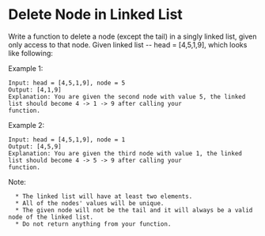 # Delete Node in Linked List
Write a function to delete a node (except the tail) in a singly linked list, given only access to that node.
Given linked list -- head = [4,5,1,9], which looks like following:





Example 1:

```
Input: head = [4,5,1,9], node = 5
Output: [4,1,9]
Explanation: You are given the second node with value 5, the linked list should become 4 -> 1 -> 9 after calling your
function.
```

Example 2:

```
Input: head = [4,5,1,9], node = 1
Output: [4,5,9]
Explanation: You are given the third node with value 1, the linked list should become 4 -> 5 -> 9 after calling your
function.
```

Note:

      * The linked list will have at least two elements.
      * All of the nodes' values will be unique.
      * The given node will not be the tail and it will always be a valid node of the linked list.
      * Do not return anything from your function.
